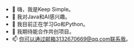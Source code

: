 
- 👋 嗨，我是Keep Simple。
- 👀 我对Java和AI感兴趣。
- 🌱 我目前正在学习Go和Python。
- 💞️ 我期待能合作共创项目。
- 📫 你可以通过邮箱3132670669@qq.com联系我。

<!---

- 👋 Hi, I’m Keep Simple.
- 👀 I’m interested in java and ai.
- 🌱 I’m currently learning go, python.
- 💞️ I’m looking to collaborate on the creation of projects.
- 📫 How to reach me at 3132670669@qq.com.


3132670669/3132670669 is a ✨ special ✨ repository because its `README.md` (this file) appears on your GitHub profile.
You can click the Preview link to take a look at your changes.
--->
